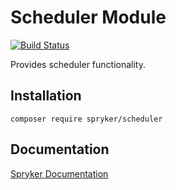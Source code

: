 # Scheduler Module
[![Build Status](https://travis-ci.org/spryker/scheduler.svg)](https://travis-ci.org/spryker/scheduler)

Provides scheduler functionality.

## Installation

```
composer require spryker/scheduler
```

## Documentation

[Spryker Documentation](https://academy.spryker.com/developing_with_spryker/module_guide/modules.html)
